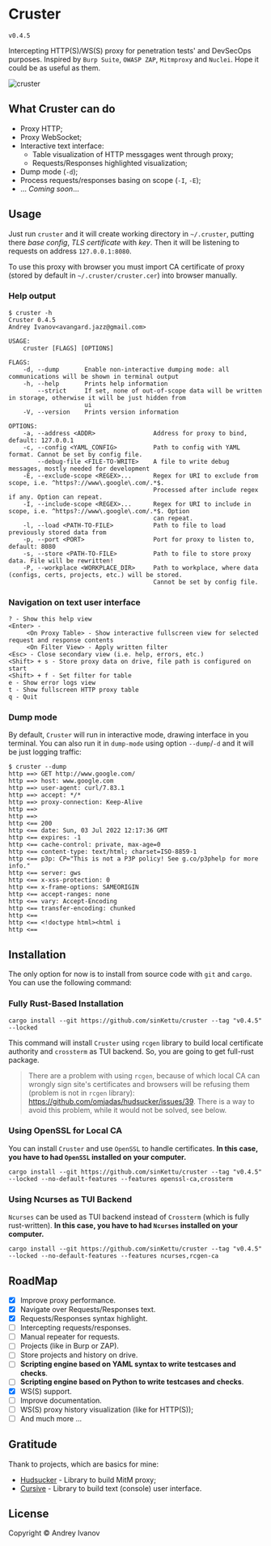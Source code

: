 # Cruster

`v0.4.5`

Intercepting HTTP(S)/WS(S) proxy for penetration tests' and DevSecOps purposes.
Inspired by `Burp Suite`, `OWASP ZAP`, `Mitmproxy` and `Nuclei`. Hope it could be as useful as them.

![cruster](https://github.com/sinKettu/cruster/raw/master/static/cruster-main.png)

## What Cruster can do

- Proxy HTTP;
- Proxy WebSocket;
- Interactive text interface:
  - Table visualization of HTTP messgages went through proxy;
  - Requests/Responses highlighted visualization;
- Dump mode (`-d`);
- Process requests/responses basing on scope (`-I`, `-E`);
- ... *Coming soon*...

## Usage

Just run `cruster` and it will create working directory in `~/.cruster`, putting there _base config_, _TLS certificate_ with _key_. Then it will be listening to requests on address `127.0.0.1:8080`.

To use this proxy with browser you must import CA certificate of proxy (stored by default in `~/.cruster/cruster.cer`) into browser manually.

### Help output

``` shell
$ cruster -h
Cruster 0.4.5
Andrey Ivanov<avangard.jazz@gmail.com>

USAGE:
    cruster [FLAGS] [OPTIONS]

FLAGS:
    -d, --dump       Enable non-interactive dumping mode: all communications will be shown in terminal output
    -h, --help       Prints help information
        --strict     If set, none of out-of-scope data will be written in storage, otherwise it will be just hidden from
                     ui
    -V, --version    Prints version information

OPTIONS:
    -a, --address <ADDR>                Address for proxy to bind, default: 127.0.0.1
    -c, --config <YAML_CONFIG>          Path to config with YAML format. Cannot be set by config file.
        --debug-file <FILE-TO-WRITE>    A file to write debug messages, mostly needed for development
    -E, --exclude-scope <REGEX>...      Regex for URI to exclude from scope, i.e. ^https?://www\.google\.com/.*$.
                                        Processed after include regex if any. Option can repeat.
    -I, --include-scope <REGEX>...      Regex for URI to include in scope, i.e. ^https?://www\.google\.com/.*$. Option
                                        can repeat.
    -l, --load <PATH-TO-FILE>           Path to file to load previously stored data from
    -p, --port <PORT>                   Port for proxy to listen to, default: 8080
    -s, --store <PATH-TO-FILE>          Path to file to store proxy data. File will be rewritten!
    -P, --workplace <WORKPLACE_DIR>     Path to workplace, where data (configs, certs, projects, etc.) will be stored.
                                        Cannot be set by config file.
```

### Navigation on text user interface

``` text
? - Show this help view
<Enter> -
     <On Proxy Table> - Show interactive fullscreen view for selected request and response contents
     <On Filter View> - Apply written filter
<Esc> - Close secondary view (i.e. help, errors, etc.)
<Shift> + s - Store proxy data on drive, file path is configured on start
<Shift> + f - Set filter for table
e - Show error logs view
t - Show fullscreen HTTP proxy table
q - Quit

```

### Dump mode

By default, `Cruster` will run in interactive mode, drawing interface in you terminal. You can also run it in `dump-mode` 
using option `--dump`/`-d` and it will be just logging traffic:

``` shell
$ cruster --dump
http ==> GET http://www.google.com/
http ==> host: www.google.com
http ==> user-agent: curl/7.83.1
http ==> accept: */*
http ==> proxy-connection: Keep-Alive
http ==>
http ==>
http <== 200
http <== date: Sun, 03 Jul 2022 12:17:36 GMT
http <== expires: -1
http <== cache-control: private, max-age=0
http <== content-type: text/html; charset=ISO-8859-1
http <== p3p: CP="This is not a P3P policy! See g.co/p3phelp for more info."
http <== server: gws
http <== x-xss-protection: 0
http <== x-frame-options: SAMEORIGIN
http <== accept-ranges: none
http <== vary: Accept-Encoding
http <== transfer-encoding: chunked
http <==
http <== <!doctype html><html i
http <==
```

## Installation

The only option for now is to install from source code with `git` and `cargo`. You can use the following command:

### Fully Rust-Based Installation

``` shell
cargo install --git https://github.com/sinKettu/cruster --tag "v0.4.5" --locked
```

This command will install `Cruster` using `rcgen` library to build local certificate authority and `crossterm` as TUI backend. So, you are going to get full-rust package.

> There are a problem with using `rcgen`, because of which local CA can wrongly sign site's certificates and browsers will be refusing them (problem is not in `rcgen` library): https://github.com/omjadas/hudsucker/issues/39. There is a way to avoid this problem, while it would not be solved, see below.

### Using OpenSSL for Local CA

You can install `Cruster` and use `OpenSSL` to handle certificates. **In this case, you have to had `OpenSSL` installed on your computer.**

``` shell
cargo install --git https://github.com/sinKettu/cruster --tag "v0.4.5" --locked --no-default-features --features openssl-ca,crossterm
```

### Using Ncurses as TUI Backend

`Ncurses` can be used as TUI backend instead of `Crossterm` (which is fully rust-written). **In this case, you have to had `Ncurses` installed on your computer.**

``` shell
cargo install --git https://github.com/sinKettu/cruster --tag "v0.4.5" --locked --no-default-features --features ncurses,rcgen-ca
```

## RoadMap

- [X] Improve proxy performance.
- [X] Navigate over Requests/Responses text.
- [X] Requests/Responses syntax highlight.
- [ ] Intercepting requests/responses.
- [ ] Manual repeater for requests.
- [ ] Projects (like in Burp or ZAP).
- [ ] Store projects and history on drive.
- [ ] **Scripting engine based on YAML syntax to write testcases and checks**.
- [ ] **Scripting engine based on Python to write testcases and checks**.
- [X] WS(S) support.
- [ ] Improve documentation.
- [ ] WS(S) proxy history visualization (like for HTTP(S));
- [ ] And much more ...

## Gratitude

Thank to projects, which are basics for mine:

- [Hudsucker](https://github.com/omjadas/hudsucker) - Library to build MitM proxy;
- [Cursive](https://github.com/gyscos/cursive) - Library to build text (console) user interface.

## License

Copyright © Andrey Ivanov
